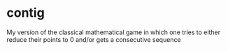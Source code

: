 # contig
My version of the classical mathematical game in which one tries to either reduce their points to 0 and/or gets a consecutive sequence
